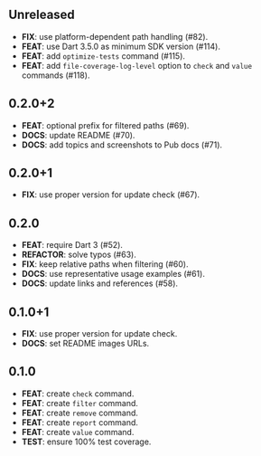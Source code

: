 ## Unreleased

- **FIX**: use platform-dependent path handling (#82).
- **FEAT**: use Dart 3.5.0 as minimum SDK version (#114).
- **FEAT**: add `optimize-tests` command (#115).
- **FEAT**: add `file-coverage-log-level` option to `check` and `value` commands (#118).

## 0.2.0+2

- **FEAT**: optional prefix for filtered paths (#69).
- **DOCS**: update README (#70).
- **DOCS**: add topics and screenshots to Pub docs (#71).

## 0.2.0+1

- **FIX**: use proper version for update check (#67).

## 0.2.0

- **FEAT**: require Dart 3 (#52).
- **REFACTOR**: solve typos (#63).
- **FIX**: keep relative paths when filtering (#60).
- **DOCS**: use representative usage examples (#61).
- **DOCS**: update links and references (#58).

## 0.1.0+1

- **FIX**: use proper version for update check.
- **DOCS**: set README images URLs.

## 0.1.0

- **FEAT**: create `check` command.
- **FEAT**: create `filter` command.
- **FEAT**: create `remove` command.
- **FEAT**: create `report` command.
- **FEAT**: create `value` command.
- **TEST**: ensure 100% test coverage.
